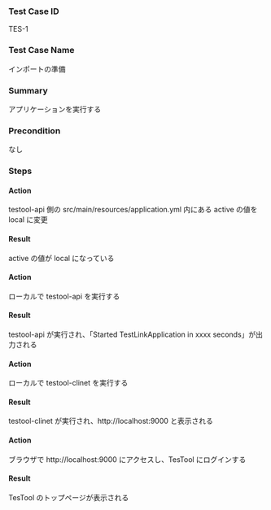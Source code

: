 ### Test Case ID
TES-1

### Test Case Name
インポートの準備

### Summary
アプリケーションを実行する

### Precondition
なし

### Steps

#### Action
testool-api 側の src/main/resources/application.yml 内にある active の値を local に変更
#### Result
active の値が local になっている

#### Action
ローカルで testool-api を実行する
#### Result
testool-api が実行され、「Started TestLinkApplication in xxxx seconds」が出力される

#### Action
ローカルで testool-clinet を実行する
#### Result
testool-clinet が実行され、http://localhost:9000 と表示される

#### Action
ブラウザで http://localhost:9000 にアクセスし、TesTool にログインする
#### Result
TesTool のトップページが表示される
